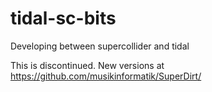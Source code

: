 # tidal-sc-bits
Developing between supercollider and tidal

This is discontinued. New versions at https://github.com/musikinformatik/SuperDirt/
